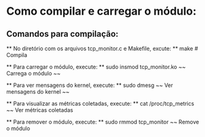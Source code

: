 # Como compilar e carregar o módulo:
## Comandos para compilação:
** No diretório com os arquivos tcp_monitor.c e Makefile, excute: **
make                           # Compila

** Para carregar o módulo, execute: **
sudo insmod tcp_monitor.ko     ~~ Carrega o módulo ~~

** Para ver mensagens do kernel, execute: **
sudo dmesg                          ~~ Ver mensagens do kernel ~~

** Para visualizar as métricas coletadas, execute: **
cat /proc/tcp_metrics          ~~ Ver métricas coletadas

** Para remover o módulo, execute: **
sudo rmmod tcp_monitor         ~~ Remove o módulo


